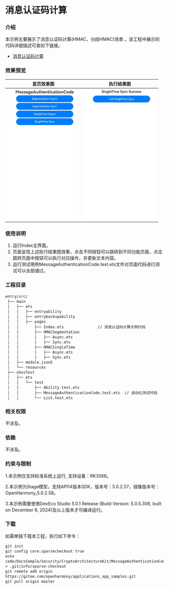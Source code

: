 # 消息认证码计算

### 介绍

本示例主要展示了消息认证码计算(HMAC、分段HMAC)场景 。该工程中展示的代码详细描述可查如下链接。

- [消息认证码计算](https://docs.openharmony.cn/pages/v5.0/zh-cn/application-dev/security/CryptoArchitectureKit/crypto-compute-mac.md)

### 效果预览

| 首页效果图                                                   | 执行结果图                                                   |
| ------------------------------------------------------------ | ------------------------------------------------------------ |
| <img src="./screenshots/MessageAuthenticationCode1.png" style="zoom: 50%;" /> | <img src="./screenshots/MessageAuthenticationCode2.png" style="zoom: 50%;" /> |

### 使用说明

1. 运行Index主界面。
2. 页面呈现上述执行结果图效果，点击不同按钮可以跳转到不同功能页面，点击跳转页面中按钮可以执行对应操作，并更新文本内容。
3. 运行测试用例MessageAuthenticationCode.test.ets文件对页面代码进行测试可以全部通过。

### 工程目录

```
entry/src/
 ├── main
 │   ├── ets
 │   │   ├── entryability
 │   │   ├── entrybackupability
 │   │   ├── pages
 │   │       ├── Index.ets               // 消息认证码计算示例代码
 │   │       ├── HMACSegmentation
 │   │       |   ├── Async.ets
 │   │       |   ├── Sync.ets
 │   │       ├── HMACSingleTime
 │   │       |   ├── Async.ets
 │   │       |   ├── Sync.ets
 │   ├── module.json5
 │   └── resources
 ├── ohosTest
 │   ├── ets
 │   │   └── test
 │   │       ├── Ability.test.ets 
 │   │       ├── MessageAuthenticationCode.test.ets  // 自动化测试代码
 │   │       └── List.test.ets
```

### 相关权限

不涉及。

### 依赖

不涉及。

### 约束与限制

1.本示例仅支持标准系统上运行, 支持设备：RK3568。

2.本示例为Stage模型，支持API14版本SDK，版本号：5.0.2.57，镜像版本号：OpenHarmony_5.0.2.58。

3.本示例需要使用DevEco Studio 5.0.1 Release (Build Version: 5.0.5.306, built on December 6, 2024)及以上版本才可编译运行。

### 下载

如需单独下载本工程，执行如下命令：

````
git init
git config core.sparsecheckout true
echo code/DocsSample/Security/CryptoArchitectureKit/MessageAuthenticationCode > .git/info/sparse-checkout
git remote add origin https://gitee.com/openharmony/applications_app_samples.git
git pull origin master
````